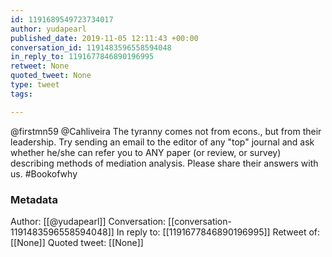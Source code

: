 ```yaml
---
id: 1191689549723734017
author: yudapearl
published_date: 2019-11-05 12:11:43 +00:00
conversation_id: 1191483596558594048
in_reply_to: 1191677846890196995
retweet: None
quoted_tweet: None
type: tweet
tags:

---
```


@firstmn59 @Cahliveira The tyranny comes not from econs., but from their leadership. Try sending an email to the editor of any "top" journal and ask whether he/she can refer you to ANY paper (or review, or survey) describing methods of mediation analysis. Please share their answers with us. #Bookofwhy

### Metadata

Author: [[@yudapearl]]
Conversation: [[conversation-1191483596558594048]]
In reply to: [[1191677846890196995]]
Retweet of: [[None]]
Quoted tweet: [[None]]
